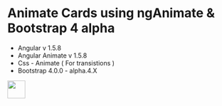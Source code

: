 # Animate Cards using ngAnimate & Bootstrap 4 alpha
* Angular v 1.5.8
* Angular Animate v 1.5.8
* Css - Animate ( For transistions ) 
* Bootstrap 4.0.0 - alpha.4.X

<img src="https://media.giphy.com/media/9AIBE1kBta3O8qbGCa/giphy.gif" width="40" height="40" />


